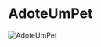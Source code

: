 # AdoteUmPet

![AdoteUmPet](https://user-images.githubusercontent.com/60354322/156295579-888901d3-c34a-4af3-a515-7e7469f038c3.png)
